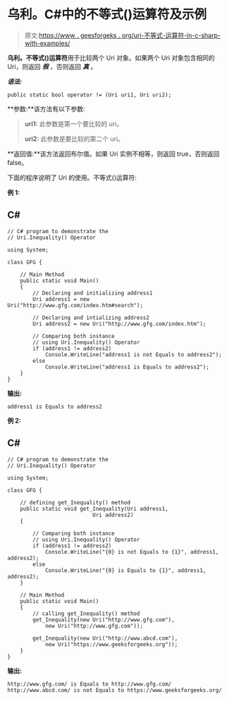 # 乌利。C#中的不等式()运算符及示例

> 原文:[https://www . geesforgeks . org/uri-不等式-运算符-in-c-sharp-with-examples/](https://www.geeksforgeeks.org/uri-inequality-operator-in-c-sharp-with-examples/)

**乌利。不等式()运算符**用于比较两个 Uri 对象。如果两个 Uri 对象包含相同的 Uri，则返回 ***假*** ，否则返回 ***真*** 。

***语法:***

```
public static bool operator != (Uri uri1, Uri uri2);

```

**参数:**该方法有以下参数:

> **uri1:** 此参数是第一个要比较的 uri。
> 
> **uri2:** 此参数是要比较的第二个 uri。

**返回值:**该方法返回布尔值。如果 Uri 实例不相等，则返回 true，否则返回 false。

下面的程序说明了 Uri 的使用。不等式()运算符:

**例 1:**

## C#

```
// C# program to demonstrate the 
// Uri.Inequality() Operator

using System;  

class GFG { 

    // Main Method 
    public static void Main() 
    { 
        // Declaring and initializing address1 
        Uri address1 = new Uri("http://www.gfg.com/index.htm#search"); 

        // Declaring and intializing address2 
        Uri address2 = new Uri("http://www.gfg.com/index.htm"); 

        // Comparing both instance 
        // using Uri.Inequality() Operator
        if (address1 != address2)
            Console.WriteLine("address1 is not Equals to address2"); 
        else
            Console.WriteLine("address1 is Equals to address2"); 
    } 
} 
```

**输出:**

```
address1 is Equals to address2

```

**例 2:**

## C#

```
// C# program to demonstrate the 
// Uri.Inequality() Operator

using System;  

class GFG { 

    // defining get_Inequality() method 
    public static void get_Inequality(Uri address1, 
                           Uri address2) 
    { 

        // Comparing both instance 
        // using Uri.Inequality() Operator
        if (address1 != address2) 
            Console.WriteLine("{0} is not Equals to {1}", address1, address2); 
        else
            Console.WriteLine("{0} is Equals to {1}", address1, address2); 
    } 

    // Main Method 
    public static void Main() 
    { 
        // calling get_Inequality() method 
        get_Inequality(new Uri("http://www.gfg.com"), 
            new Uri("http://www.gfg.com")); 

        get_Inequality(new Uri("http://www.abcd.com"),  
            new Uri("https://www.geeksforgeeks.org"));  
    } 
} 
```

**输出:**

```
http://www.gfg.com/ is Equals to http://www.gfg.com/
http://www.abcd.com/ is not Equals to https://www.geeksforgeeks.org/

```